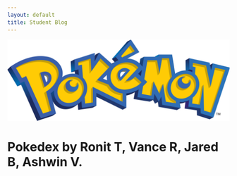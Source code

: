 ```yaml
---
layout: default
title: Student Blog
---
```


![Alt text](images/pokemon.png)

# Pokedex by Ronit T, Vance R, Jared B, Ashwin V.
<html>
<head>
    <title>Vote for Pokemon</title>
    <style>
        /* Define the style for the grid container */
        .grid-container {
            display: grid;
            grid-template-columns: repeat(2, 200px);
            grid-template-rows: repeat(2, 200px);
            gap: 10px;
        }

        /* Define the style for the individual squares */
        .grid-item {
            background-color: #3498db;
            border: 1px solid #333;
            text-align: center;
            font-size: 20px;
        }

        /* Style for the vote buttons */
        .vote-button {
            width: 80px;
            height: 40px;
            background-color: #4CAF50;
            border: none;
            color: white;
            font-size: 16px;
            cursor: pointer;
        }
    </style>
</head>
<body>
    <div class="grid-container">
        <!-- Box 0 -->
        <div class="grid-item">
            <p>Box 0</p>
            <button class="vote-button" id="upvoteButton0" onclick="toggleVote(0, 'upvoteButton0')">Upvote</button>
            <button class="vote-button" id="downvoteButton0" onclick="toggleVote(0, 'downvoteButton0')">Downvote</button>
            <p id="voteCount0">Votes: 0</p>
        </div>

        <!-- Box 1 -->
        <div class="grid-item">
            <p>Box 1</p>
            <button class="vote-button" id="upvoteButton1" onclick="toggleVote(1, 'upvoteButton1')">Upvote</button>
            <button class="vote-button" id="downvoteButton1" onclick="toggleVote(1, 'downvoteButton1')">Downvote</button>
            <p id="voteCount1">Votes: 0</p>
        </div>

        <!-- Box 2 -->
        <div class="grid-item">
            <p>Box 2</p>
            <button class="vote-button" id="upvoteButton2" onclick="toggleVote(2, 'upvoteButton2')">Upvote</button>
            <button class="vote-button" id="downvoteButton2" onclick="toggleVote(2, 'downvoteButton2')">Downvote</button>
            <p id="voteCount2">Votes: 0</p>
        </div>

        <!-- Box 3 -->
        <div class="grid-item">
            <p>Box 3</p>
            <button class="vote-button" id="upvoteButton3" onclick="toggleVote(3, 'upvoteButton3')">Upvote</button>
            <button class="vote-button" id="downvoteButton3" onclick="toggleVote(3, 'downvoteButton3')">Downvote</button>
            <p id="voteCount3">Votes: 0</p>
        </div>
    </div>

    <script>
        let currentVotes = [0, 0, 0, 0]; // Track the current vote states for each box

        // Function to get and display the current vote count for a box
        function updateVoteCount(boxId) {
            fetch(`https://jarvproject.stu.nighthawkcodingsociety.com/api/pokemons/upvote/${boxId}`)
                .then(response => response.json())
                .then(data => {
                    document.getElementById(`voteCount${boxId}`).textContent = `Votes: ${data.count}`;
                })
                .catch(error => {
                    console.error("Error:", error);
                });
        }

        // Function to handle toggling between upvote and downvote for a box
        function toggleVote(boxId, buttonId) {
            if (currentVotes[boxId] === buttonId) {
                return; // If the same button is clicked, do nothing
            }

            // Perform the new vote action (upvote or downvote) for the box
            fetch(`https://jarvproject.stu.nighthawkcodingsociety.com/api/pokemons/${buttonId === `upvoteButton${boxId}` ? 'upvote' : 'downvote'}/${boxId}`, {
                method: "PUT",
                headers: {
                    "Content-Type": "application/json",
                },
                body: JSON.stringify({ [buttonId === `upvoteButton${boxId}` ? 'upvote' : 'downvote']: true }),
            })
                .then(() => {
                    updateVoteCount(boxId); // Update the vote count for the box
                    currentVotes[boxId] = buttonId; // Update the current vote state for the box
                });

            // Enable both buttons for the box
            document.getElementById(`upvoteButton${boxId}`).disabled = false;
            document.getElementById(`downvoteButton${boxId}`).disabled = false;
            // Disable the clicked button for the box
            document.getElementById(buttonId).disabled = true;
        }

        // Initialize the vote counts for all boxes
        for (let i = 0; i <= 3; i++) {
            updateVoteCount(i);
        }
    </script>
</body>
</html>
